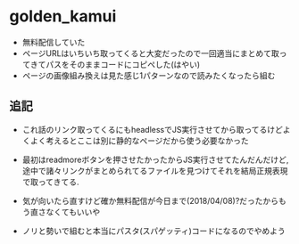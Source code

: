 # golden_kamui

- 無料配信していた
- ページURLはいちいち取ってくると大変だったので一回適当にまとめて取ってきてパスをそのままコードにコピペした(はやい)
- ページの画像組み換えは見た感じ1パターンなので読みたくなったら組む

## 追記
- これ話のリンク取ってくるにもheadlessでJS実行させてから取ってるけどよくよく考えるとここは別に静的なページだから使う必要なかった
- 最初はreadmoreボタンを押させたかったからJS実行させてたんだんだけど, 途中で諸々リンクがまとめられてるファイルを見つけてそれを結局正規表現で取ってきてる.

- 気が向いたら直すけど確か無料配信が今日まで(2018/04/08)?だったからもう直さなくてもいいや

- ノリと勢いで組むと本当にパスタ(スパゲッティ)コードになるのでやめよう
